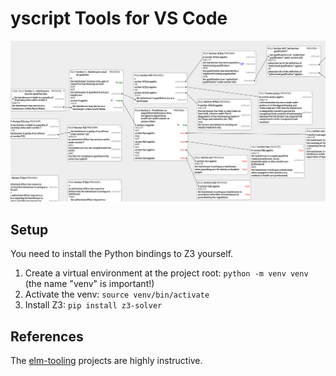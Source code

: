# yscript Tools for VS Code

![The extension in use. yscript code is displayed in one column on the left, with a graph depicting connections between rules on the right.](/example.png)

## Setup

You need to install the Python bindings to Z3 yourself.

1. Create a virtual environment at the project root: `python -m venv venv` (the name "venv" is important!)
2. Activate the venv: `source venv/bin/activate`
3. Install Z3: `pip install z3-solver`

## References

The [elm-tooling](https://github.com/elm-tooling) projects are highly instructive.